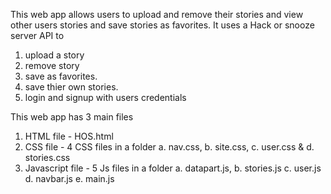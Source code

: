 This web app allows users to upload and remove their stories and view other users stories and save stories as favorites.
It uses a Hack or snooze server API to 
  1. upload a story
  2. remove story
  3. save as favorites.
  4. save thier own stories.
  5. login and signup with users credentials

This web app has 3 main files 
  1. HTML file - HOS.html
  2. CSS file - 4 CSS files in a folder 
     a. nav.css,
     b. site.css,
     c. user.css &
     d. stories.css
  4. Javascript file - 5 Js files in a folder 
     a. datapart.js,
     b. stories.js
     c. user.js
     d. navbar.js
     e. main.js    
